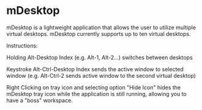 mDesktop
========

mDesktop is a lightweight application that allows the user to utilize multiple virtual desktops. mDesktop currently supports up to ten virtual desktops.

Instructions:

Holding Alt-Desktop Index (e.g. Alt-1, Alt-2...) switches between desktops

Keystroke Alt-Ctrl-Desktop Index sends the active window to selected window (e.g. Alt-Ctrl-2 sends active window to the second virtual desktop)

Right Clicking on tray icon and selecting option "Hide Icon" hides the mDesktop tray icon while the application is still running, allowing you to have a "boss" workspace.
